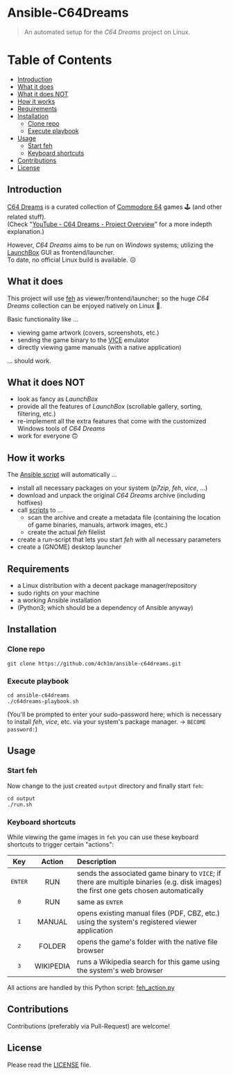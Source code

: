# Ansible-C64Dreams
> An automated setup for the _C64 Dreams_ project on Linux.

Table of Contents
=================

* [Introduction](#introduction)
* [What it does](#what-it-does)
* [What it does NOT](#what-it-does-not)
* [How it works](#how-it-works)
* [Requirements](#requirements)
* [Installation](#installation)
   * [Clone repo](#clone-repo)
   * [Execute playbook](#execute-playbook)
* [Usage](#usage)
   * [Start feh](#start-feh)
   * [Keyboard shortcuts](#keyboard-shortcuts)
* [Contributions](#contributions)
* [License](#license)

## Introduction

[C64 Dreams](https://www.zombs-lair.com/c64-dreams) is a curated collection of [Commodore 64](https://www.google.com/url?sa=t&rct=j&q=&esrc=s&source=web&cd=&cad=rja&uact=8&ved=2ahUKEwiXrZX5ktv7AhXy87sIHSTSDFQQFnoECCwQAQ&url=https%3A%2F%2Fen.wikipedia.org%2Fwiki%2FCommodore_64&usg=AOvVaw3Pb3qpxP_1beW2T1TyDUuP) games :joystick: (and other related stuff).  
(Check "[YouTube - C64 Dreams - Project Overview](https://www.youtube.com/watch?v=ZJ_hVPqUDqg)" for a more indepth explanation.)

However, _C64 Dreams_ aims to be run on _Windows_ systems; utilizing the [LaunchBox](https://www.launchbox-app.com/) GUI as frontend/launcher.  
To date, no official Linux build is available. :frowning_face:

## What it does

This project will use [feh](https://feh.finalrewind.org) as viewer/frontend/launcher; so the huge _C64 Dreams_ collection can be enjoyed natively on Linux :penguin:.

Basic functionality like ...

* viewing game artwork (covers, screenshots, etc.)
* sending the game binary to the [VICE](https://vice-emu.sourceforge.io/) emulator
* directly viewing game manuals (with a native application)

... should work.

## What it does NOT

* look as fancy as _LaunchBox_
* provide all the features of _LaunchBox_ (scrollable gallery, sorting, filtering, etc.)
* re-implement all the extra features that come with the customized Windows tools of _C64 Dreams_
* work for everyone :upside_down_face:

## How it works

The [Ansible script](c64dreams-playbook.yml) will automatically ...

* install all necessary packages on your system (_p7zip_, _feh_, _vice_, ...)
* download and unpack the original _C64 Dreams_ archive (including hotfixes)
* call [scripts](tools) to ...
  * scan the archive and create a metadata file (containing the location of game binaries, manuals, artwork images, etc.)
  * create the actual _feh_ filelist
* create a run-script that lets you start _feh_ with all necessary parameters
* create a (GNOME) desktop launcher

## Requirements

* a Linux distribution with a decent package manager/repository
* sudo rights on your machine
* a working Ansible installation
* (Python3; which should be a dependency of Ansible anyway)

## Installation

### Clone repo

```
git clone https://github.com/4ch1m/ansible-c64dreams.git
```

### Execute playbook

```
cd ansible-c64dreams
./c64dreams-playbook.sh
```
(You'll be prompted to enter your sudo-password here; which is necessary to install _feh_, _vice_, etc. via your system's package manager. -> `BECOME password:`) 

## Usage

### Start feh

Now change to the just created `output` directory and finally start `feh`: 

```
cd output
./run.sh
```

### Keyboard shortcuts

While viewing the game images in `feh` you can use these keyboard shortcuts to trigger certain "actions":

|       Key        |  Action   | Description                                                                                                                           |
|:----------------:|:---------:|:--------------------------------------------------------------------------------------------------------------------------------------|
| <kbd>ENTER</kbd> |    RUN    | sends the associated game binary to `VICE`; if there are multiple binaries (e.g. disk images) the first one gets chosen automatically |
|   <kbd>0</kbd>   |    RUN    | same as <kbd>ENTER</kbd>                                                                                                              |
|   <kbd>1</kbd>   |  MANUAL   | opens existing manual files (PDF, CBZ, etc.) using the system's registered viewer application                                         |
|   <kbd>2</kbd>   |  FOLDER   | opens the game's folder with the native file browser                                                                                  |
|   <kbd>3</kbd>   | WIKIPEDIA | runs a Wikipedia search for this game using the system's web browser                                                                  |

All actions are handled by this Python script: [feh_action.py](tools/feh_action.py)

## Contributions

Contributions (preferably via Pull-Request) are welcome!

## License

Please read the [LICENSE](LICENSE) file.
